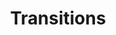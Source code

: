 ---
word: "true"

types: "word"

title: "Transitions"

categories: ['']

tags: ['Transitions']

arabic: 'انتقالات'

arexps: []

enwords: ['Transitions']

enexps: []

arlexicons: 'ن'

enlexicons: 'T'

authors: ['Ruqayya Roshdy']

translators: ['X']

citations: 'تطبيقات أساسية في المعالجة الآلية للغة العربية'

sources: 'مركز الملك عبدالله بن عبدالعزيز الدولي لخدمة اللغة العربية'

slug: ""
---